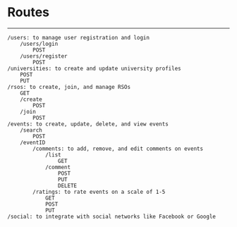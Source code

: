 # Routes
----------------------------------------------
    /users: to manage user registration and login
        /users/login
            POST
        /users/register
            POST
    /universities: to create and update university profiles
        POST
        PUT
    /rsos: to create, join, and manage RSOs
        GET
        /create
            POST
        /join
            POST
    /events: to create, update, delete, and view events
        /search
            POST
        /eventID
            /comments: to add, remove, and edit comments on events
                /list
                    GET
                /comment
                    POST
                    PUT
                    DELETE
            /ratings: to rate events on a scale of 1-5
                GET
                POST
                PUT
    /social: to integrate with social networks like Facebook or Google
